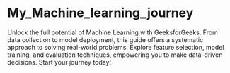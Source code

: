 # My_Machine_learning_journey
Unlock the full potential of Machine Learning with GeeksforGeeks. From data collection to model deployment, this guide offers a systematic approach to solving real-world problems. Explore feature selection, model training, and evaluation techniques, empowering you to make data-driven decisions. Start your journey today!
